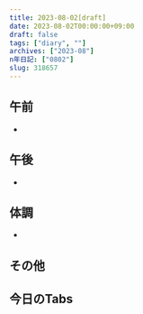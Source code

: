 ```yaml
---
title: 2023-08-02[draft]
date: 2023-08-02T00:00:00+09:00
draft: false
tags: ["diary", ""]
archives: ["2023-08"]
n年日記: ["0802"]
slug: 318657
---
```

## 午前
- 
## 午後
- 
## 体調
- 
## その他
## 今日のTabs